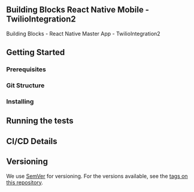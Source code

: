 ## Building Blocks React Native Mobile -  TwilioIntegration2

Building Blocks - React Native Master App - TwilioIntegration2

## Getting Started

### Prerequisites

### Git Structure

### Installing

## Running the tests

## CI/CD Details

## Versioning

We use [SemVer](http://semver.org/) for versioning. For the versions available, see the [tags on this repository](https://github.com/your/project/tags).